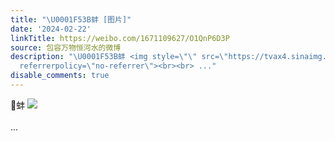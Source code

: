 ```yaml
---
title: "\U0001F53B蚌 [图片]"
date: '2024-02-22'
linkTitle: https://weibo.com/1671109627/O1QnP6D3P
source: 包容万物恒河水的微博
description: "\U0001F53B蚌 <img style=\"\" src=\"https://tvax4.sinaimg.cn/large/639b1bfbgy1hn2s5sjjr9j20zu0jgwhe.jpg\"
  referrerpolicy=\"no-referrer\"><br><br> ..."
disable_comments: true
---
```

🔻蚌 <img style="" src="https://tvax4.sinaimg.cn/large/639b1bfbgy1hn2s5sjjr9j20zu0jgwhe.jpg" referrerpolicy="no-referrer"><br><br> ...